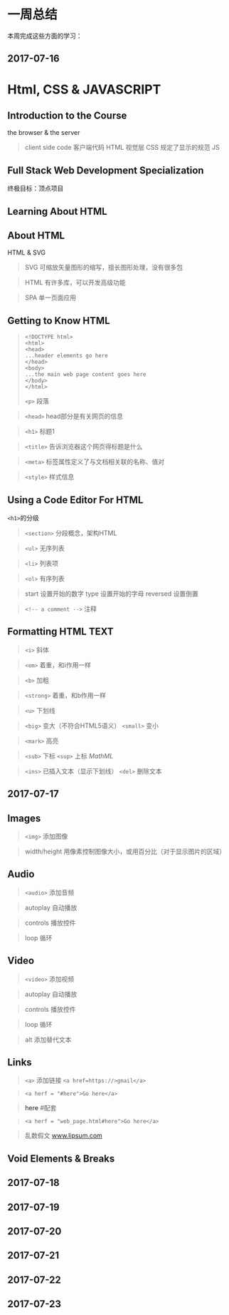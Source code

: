 # 一周总结
本周完成这些方面的学习：

## 2017-07-16
# Html, CSS & JAVASCRIPT 
## Introduction to the Course

the browser & the server
 > client side code 客户端代码
 > HTML 视觉层
 > CSS 规定了显示的规范
 > JS

## Full Stack Web Development Specialization

终极目标：顶点项目

## Learning About HTML

## About HTML

HTML & SVG
> SVG 可缩放矢量图形的缩写，擅长图形处理，没有很多包

> HTML 有许多库，可以开发高级功能

> SPA 单一页面应用

## Getting to Know HTML

> ```
> <!DOCTYPE html>
> <html>
> <head>
> ...header elements go here
> </head>
> <body>
> ...the main web page content goes here
> </body>
> </html>
> ```
> `<p>` 段落

> `<head>` head部分是有关网页的信息

>  `<h1>` 标题1

> `<title>` 告诉浏览器这个网页得标题是什么

> `<meta>` 标签属性定义了与文档相关联的名称、值对

> `<style>` 样式信息

## Using a Code Editor For HTML
`<h1>`的分级
> `<section>` 分段概念，架构HTML

> `<ul>` 无序列表

> `<li>` 列表项

> `<ol>` 有序列表

> start 设置开始的数字  type 设置开始的字母  reversed 设置倒置

> `<!-- a comment -->` 注释

## Formatting HTML TEXT
> `<i>` 斜体

> `<em>` 着重，和i作用一样

> `<b>` 加粗

> `<strong>` 着重，和b作用一样

> `<u>` 下划线

>  `<big>` 变大（不符合HTML5语义） `<small>` 变小

>  `<mark>` 高亮

>  `<sub>` 下标 `<sup>` 上标 *MathML*

> `<ins>` 已插入文本（显示下划线） `<del>` 删除文本
## 2017-07-17
## Images
> `<img>` 添加图像  

> width/height 用像素控制图像大小，或用百分比（对于显示图片的区域）
## Audio
> `<audio>` 添加音频 

> autoplay 自动播放

> controls 播放控件 

> loop 循环
## Video
> `<video>` 添加视频

> autoplay 自动播放

> controls  播放控件

> loop 循环

> alt 添加替代文本
## Links
> `<a>` 添加链接  `<a href=https://>gmail</a>`

> `<a herf = "#here">Go here</a>`

> <a name="C4">here</a> #配套

> `<a herf = "web_page.html#here">Go here</a>`

> 乱数假文  www.lipsum.com
## Void Elements & Breaks

## 2017-07-18
## 2017-07-19
## 2017-07-20
## 2017-07-21
## 2017-07-22
## 2017-07-23
